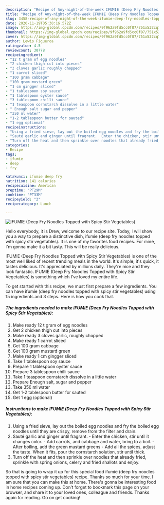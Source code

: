 ```yaml
---
description: "Recipe of Any-night-of-the-week IFUMIE (Deep Fry Noodles Topped with Spicy Stir Vegetables)"
title: "Recipe of Any-night-of-the-week IFUMIE (Deep Fry Noodles Topped with Spicy Stir Vegetables)"
slug: 3458-recipe-of-any-night-of-the-week-ifumie-deep-fry-noodles-topped-with-spicy-stir-vegetables
date: 2020-11-19T05:30:16.572Z
image: https://img-global.cpcdn.com/recipes/9f962a9fd5cc0f87/751x532cq70/ifumie-deep-fry-noodles-topped-with-spicy-stir-vegetables-recipe-main-photo.jpg
thumbnail: https://img-global.cpcdn.com/recipes/9f962a9fd5cc0f87/751x532cq70/ifumie-deep-fry-noodles-topped-with-spicy-stir-vegetables-recipe-main-photo.jpg
cover: https://img-global.cpcdn.com/recipes/9f962a9fd5cc0f87/751x532cq70/ifumie-deep-fry-noodles-topped-with-spicy-stir-vegetables-recipe-main-photo.jpg
author: Lewis Figueroa
ratingvalue: 4.5
reviewcount: 30778
recipeingredient:
- "12 t gram of egg noodles"
- "2 chicken thigh cut into pieces"
- "3 cloves garlic roughly chopped"
- "1 carrot sliced"
- "100 gram cabbage"
- "100 gram mustard green"
- "1 cm gingger sliced"
- "1 tablespoon soy sauce"
- "1 tablespoon oyster sauce"
- "3 tablespoon chilli sauce"
- "1 teaspoon cornstarch dissolve in a little water"
- " Enough salt sugar and pepper"
- "350 ml water"
- "1-2 tablespoon butter for sauted"
- "1 egg optional"
recipeinstructions:
- "Using a fried sieve, lay out the boiled egg noodles and fry the boiled egg noodles until they are crispy, remove from the filter and drain."
- "Sauté garlic and ginger until fragrant.  Enter the chicken, stir until it changes color.  Add carrots, and cabbage and water, bring to a boil.  After boiling, add the green mustard greens  Add all the spices, adjust the taste. When it fits, pour the cornstarch solution, stir until thick."
- "Turn off the heat and then sprinkle over noodles that already fried, sprinkle with spring onions, celery and fried shallots and enjoy."
categories:
- Recipe
tags:
- ifumie
- deep
- fry

katakunci: ifumie deep fry 
nutrition: 141 calories
recipecuisine: American
preptime: "PT29M"
cooktime: "PT33M"
recipeyield: "2"
recipecategory: Lunch

---
```



![IFUMIE (Deep Fry Noodles Topped with Spicy Stir Vegetables)](https://img-global.cpcdn.com/recipes/9f962a9fd5cc0f87/751x532cq70/ifumie-deep-fry-noodles-topped-with-spicy-stir-vegetables-recipe-main-photo.jpg)

Hello everybody, it is Drew, welcome to our recipe site. Today, I will show you a way to prepare a distinctive dish, ifumie (deep fry noodles topped with spicy stir vegetables). It is one of my favorites food recipes. For mine, I'm gonna make it a bit tasty. This will be really delicious.

IFUMIE (Deep Fry Noodles Topped with Spicy Stir Vegetables) is one of the most well liked of recent trending meals in the world. It's simple, it's quick, it tastes delicious. It's appreciated by millions daily. They're nice and they look fantastic. IFUMIE (Deep Fry Noodles Topped with Spicy Stir Vegetables) is something which I've loved my entire life.




To get started with this recipe, we must first prepare a few ingredients. You can have ifumie (deep fry noodles topped with spicy stir vegetables) using 15 ingredients and 3 steps. Here is how you cook that.

<!--inarticleads1-->

##### The ingredients needed to make IFUMIE (Deep Fry Noodles Topped with Spicy Stir Vegetables):

1. Make ready 12 t gram of egg noodles
1. Get 2 chicken thigh cut into pieces
1. Make ready 3 cloves garlic, roughly chopped
1. Make ready 1 carrot sliced
1. Get 100 gram cabbage
1. Get 100 gram mustard green
1. Make ready 1 cm gingger sliced
1. Take 1 tablespoon soy sauce
1. Prepare 1 tablespoon oyster sauce
1. Prepare 3 tablespoon chilli sauce
1. Take 1 teaspoon cornstarch dissolve in a little water
1. Prepare  Enough salt, sugar and pepper
1. Take 350 ml water
1. Get 1-2 tablespoon butter for sauted
1. Get 1 egg (optional)




<!--inarticleads2-->

##### Instructions to make IFUMIE (Deep Fry Noodles Topped with Spicy Stir Vegetables):

1. Using a fried sieve, lay out the boiled egg noodles and fry the boiled egg noodles until they are crispy, remove from the filter and drain.
1. Sauté garlic and ginger until fragrant. -  Enter the chicken, stir until it changes color. -  Add carrots, and cabbage and water, bring to a boil. -  After boiling, add the green mustard greens -  Add all the spices, adjust the taste. When it fits, pour the cornstarch solution, stir until thick.
1. Turn off the heat and then sprinkle over noodles that already fried, sprinkle with spring onions, celery and fried shallots and enjoy.




So that is going to wrap it up for this special food ifumie (deep fry noodles topped with spicy stir vegetables) recipe. Thanks so much for your time. I am sure that you can make this at home. There's gonna be interesting food in home recipes coming up. Don't forget to bookmark this page on your browser, and share it to your loved ones, colleague and friends. Thanks again for reading. Go on get cooking!
